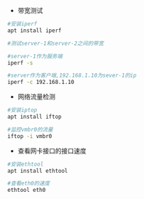 * 带宽测试

```bash
#安装iperf
apt install iperf

#测试server-1和server-2之间的带宽

#server-1作为服务端
iperf -s

#server作为客户端,192.168.1.10为sever-1的ip
iperf -c 192.168.1.10
```

* 网络流量检测

```bash
#安装iptop
apt install iftop

#监控vmbr0的流量
iftop -i vmbr0
```

* 查看网卡接口的接口速度

```bash
#安装ethtool
apt install ethtool

#查看eth0的速度
ethtool eth0
```


